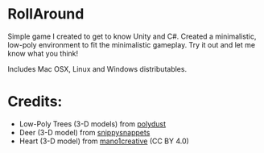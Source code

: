 # RollAround

Simple game I created to get to know Unity and C#. Created a minimalistic, low-poly environment to fit the minimalistic gameplay. Try it out and let me know what you think!

Includes Mac OSX, Linux and Windows distributables.

# Credits:
- Low-Poly Trees (3-D models) from [polydust](http://www.polydust.com/free-3d-models)
- Deer (3-D model) from [snippysnappets](https://free3d.com/3d-model/low-poly-deer-72513.html)
- Heart (3-D model) from  [mano1creative](https://sketchfab.com/models/17cf0dbe4435434eb6e04394fd5bf7ae) (CC BY 4.0)
